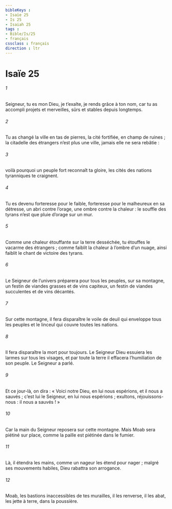 ```yaml
---
bibleKeys : 
- Isaïe 25
- Is 25
- Isaiah 25
tags : 
- Bible/Is/25
- français
cssclass : français
direction : ltr
---
```


# Isaïe 25

###### 1
Seigneur, tu es mon Dieu, je t’exalte,
je rends grâce à ton nom,
car tu as accompli projets et merveilles,
sûrs et stables depuis longtemps.
###### 2
Tu as changé la ville en tas de pierres,
la cité fortifiée, en champ de ruines ;
la citadelle des étrangers n’est plus une ville,
jamais elle ne sera rebâtie :
###### 3
voilà pourquoi un peuple fort reconnaît ta gloire,
les cités des nations tyranniques te craignent.
###### 4
Tu es devenu forteresse pour le faible,
forteresse pour le malheureux en sa détresse,
un abri contre l’orage,
une ombre contre la chaleur :
le souffle des tyrans
n’est que pluie d’orage sur un mur.
###### 5
Comme une chaleur étouffante sur la terre desséchée,
tu étouffes le vacarme des étrangers ;
comme faiblit la chaleur à l’ombre d’un nuage,
ainsi faiblit le chant de victoire des tyrans.
###### 6
Le Seigneur de l’univers
préparera pour tous les peuples, sur sa montagne,
un festin de viandes grasses et de vins capiteux,
un festin de viandes succulentes et de vins décantés.
###### 7
Sur cette montagne, il fera disparaître
le voile de deuil qui enveloppe tous les peuples
et le linceul qui couvre toutes les nations.
###### 8
Il fera disparaître la mort pour toujours.
Le Seigneur Dieu essuiera les larmes sur tous les visages,
et par toute la terre il effacera l’humiliation de son peuple.
Le Seigneur a parlé.
###### 9
Et ce jour-là, on dira :
« Voici notre Dieu,
en lui nous espérions, et il nous a sauvés ;
c’est lui le Seigneur,
en lui nous espérions ;
exultons, réjouissons-nous :
il nous a sauvés ! »
###### 10
Car la main du Seigneur
reposera sur cette montagne.
Mais Moab sera piétiné sur place,
comme la paille est piétinée dans le fumier.
###### 11
Là, il étendra les mains,
comme un nageur les étend pour nager ;
malgré ses mouvements habiles,
Dieu rabattra son arrogance.
###### 12
Moab, les bastions inaccessibles de tes murailles,
il les renverse, il les abat,
les jette à terre, dans la poussière.
